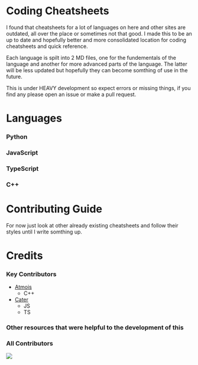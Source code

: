 # Coding Cheatsheets

I found that cheatsheets for a lot of languages on here and other sites are outdated, all over the place or sometimes not that good. I made this to be an up to date and hopefully better and more consolidated location for coding cheatsheets and quick reference. 

Each language is spilt into 2 MD files, one for the fundementals of the language and another for more advanced parts of the language. The latter will be less updated but hopefully they can become somthing of use in the future.

This is under HEAVY development so expect errors or missing things, if you find any please open an issue or make a pull request.

# Languages

### Python

### JavaScript

### TypeScript

### C++

# Contributing Guide

For now just look at other already existing cheatsheets and follow their styles until I write somthing up.

# Credits

### Key Contributors
- [Atmois](https://github.com/Atmois)
  - C++ 
- [Cater](https://github.com/SuperCater)
  - JS
  - TS

### Other resources that were helpful to the development of this

### All Contributors
<a href="https://github.com/Atmois/Cheatsheets/graphs/contributors">
  <img src="https://contrib.rocks/image?repo=Atmois/Cheatsheets" />
</a>
